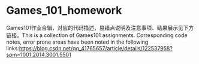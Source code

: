 # Games_101_homework
Games101作业合辑，对应的代码描述，易错点说明及注意事项、结果展示见下方链接。This is a collection of Games101 assignments. Corresponding code notes, error prone areas have been noted in the following links:https://blog.csdn.net/qq_41765657/article/details/122537958?spm=1001.2014.3001.5501

